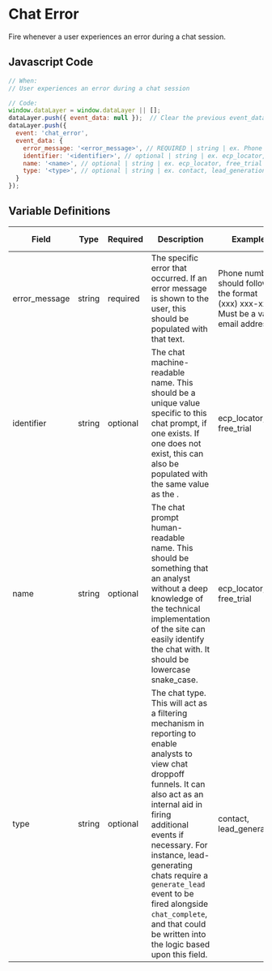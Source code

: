 # Chat Error

Fire whenever a user experiences an error during a chat session.

## Javascript Code

```js
// When:
// User experiences an error during a chat session

// Code:
window.dataLayer = window.dataLayer || [];
dataLayer.push({ event_data: null });  // Clear the previous event_data object.
dataLayer.push({
  event: 'chat_error',
  event_data: {
    error_message: '<error_message>', // REQUIRED | string | ex. Phone number should follow the format (xxx) xxx-xxxx, Must be a valid email address	
    identifier: '<identifier>', // optional | string | ex. ecp_locator, free_trial
    name: '<name>', // optional | string | ex. ecp_locator, free_trial
    type: '<type>', // optional | string | ex. contact, lead_generation
  }
});
```

## Variable Definitions

|Field|Type|Required|Description|Example|Pattern|Min Length|Max Length|Minimum|Maximum|Multiple Of|
| --- | --- | --- | --- | --- | --- | --- | --- | --- | --- | --- |
|error_message|string|required|The specific error that occurred. If an error message is shown to the user, this should be populated with that text.|Phone number should follow the format (xxx) xxx-xxxx, Must be a valid email address|
|identifier|string|optional|The chat machine-readable name. This should be a unique value specific to this chat prompt, if one exists. If one does not exist, this can also be populated with the same value as the <name>.|ecp_locator, free_trial|
|name|string|optional|The chat prompt human-readable name. This should be something that an analyst without a deep knowledge of the technical implementation of the site can easily identify the chat with. It should be lowercase snake_case.|ecp_locator, free_trial|
|type|string|optional|The chat type. This will act as a filtering mechanism in reporting to enable analysts to view chat droppoff funnels. It can also act as an internal aid in firing additional events if necessary. For instance, lead-generating chats require a `generate_lead` event to be fired alongside `chat_complete`, and that could be written into the logic based upon this field.|contact, lead_generation|
